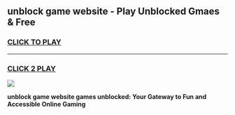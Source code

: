 
## unblock game website - Play Unblocked Gmaes & Free
<h3>
<a href="https://news.freeplayer.one?title=unblock_game_website&ref=16F">CLICK TO PLAY</a></h3>
<hr>

<h3>
<a href="https://news.freeplayer.one?title=unblock_game_website&ref=16F">CLICK 2 PLAY</a>
  
</h3>

<a href="https://news.freeplayer.one?title=unblock_game_website&ref=16F/"><img src="https://clearcache.store/games.png"></a>


**unblock game website games unblocked: Your Gateway to Fun and Accessible Online Gaming**
